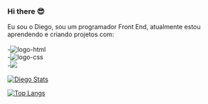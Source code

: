 ### Hi there :sunglasses:

Eu sou o Diego, sou um programador Front End, atualmente estou aprendendo e criando projetos com:
<br>
<br>
     -<img src="https://img.shields.io/badge/HTML-239120?style=for-the-badge&logo=html5&logoColor=white" alt="logo-html" /> 
<br>
     -<img src="https://img.shields.io/badge/CSS-239120?&style=for-the-badge&logo=css3&logoColor=white" alt="logo-css" />
     <br>
     -<img src="https://img.shields.io/badge/JavaScript-F7DF1E?style=for-the-badge&logo=javascript&logoColor=black" />

[![Diego Stats](https://github-readme-stats.vercel.app/api?username=diegopont)](https://github.com/anuraghazra/github-readme-stats)

[![Top Langs](https://github-readme-stats.vercel.app/api/top-langs/?username=diegopont)](https://github.com/anuraghazra/github-readme-stats)

















<!--
**diegopont/diegopont** is a ✨ _special_ ✨ repository because its `README.md` (this file) appears on your GitHub profile.

Here are some ideas to get you started:

- 🔭 I’m currently working on ...
- 🌱 I’m currently learning ...
- 👯 I’m looking to collaborate on ...
- 🤔 I’m looking for help with ...
- 💬 Ask me about ...
- 📫 How to reach me: ...
- 😄 Pronouns: ...
- ⚡ Fun fact: ...
-->
